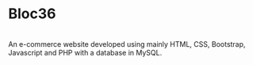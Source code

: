 # Bloc36
<br>
An e-commerce website developed using mainly HTML, CSS, Bootstrap, Javascript and PHP with a database in MySQL.
